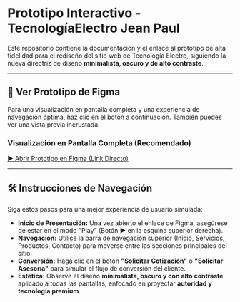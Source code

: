 # Prototipo Interactivo - TecnologíaElectro Jean Paul

Este repositorio contiene la documentación y el enlace al prototipo de alta fidelidad para el rediseño del sitio web de Tecnología Electro, siguiendo la nueva directriz de diseño **minimalista, oscuro y de alto contraste**.

---

## 🎨 Ver Prototipo de Figma

Para una visualización en pantalla completa y una experiencia de navegación óptima, haz clic en el botón a continuación. También puedes ver una vista previa incrustada.

### Visualización en Pantalla Completa (Recomendado)

[▶️ Abrir Prototipo en Figma (Link Directo)](https://www.figma.com/design/otYjiZrfML1RJrTBAHEYR0/Untitled?node-id=0-1&t=vfnYzF3OvuLCUhD2-1)

---

## 🛠️ Instrucciones de Navegación

Siga estos pasos para una mejor experiencia de usuario simulada:

* **Inicio de Presentación:** Una vez abierto el enlace de Figma, asegúrese de estar en el modo "Play" (Botón **▶️** en la esquina superior derecha).
* **Navegación:** Utilice la barra de navegación superior (Inicio, Servicios, Productos, Contacto) para moverse entre las secciones principales del sitio.
* **Conversión:** Haga clic en el botón **"Solicitar Cotización"** o **"Solicitar Asesoría"** para simular el flujo de conversión del cliente.
* **Estética:** Observe el diseño **minimalista, oscuro y con alto contraste** aplicado a todas las pantallas, enfocado en proyectar **autoridad y tecnología premium**.
